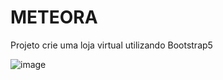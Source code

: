 # METEORA

<p>Projeto crie uma loja virtual utilizando Bootstrap5</p>

![image](https://user-images.githubusercontent.com/27894150/233819916-f3182222-959c-4b06-bd78-d742bf382321.png)
